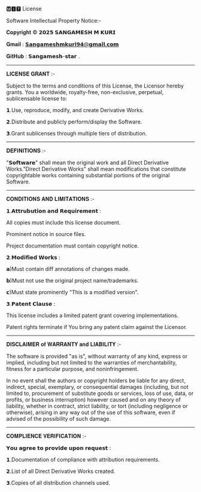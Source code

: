 🅼︎🅸︎🆃︎ License

Software Intellectual Property Notice:-

𝐂𝐨𝐩𝐲𝐫𝐢𝐠𝐡𝐭 © 𝟮𝟬𝟮𝟱            𝗦𝗔𝗡𝗚𝗔𝗠𝗘𝗦𝗛 𝗠 𝗞𝗨𝗥𝗜

𝐆𝐦𝐚𝐢𝐥 :
𝗦𝗮𝗻𝗴𝗮𝗺𝗲𝘀𝗵𝗺𝗸𝘂𝗿𝗶𝟵𝟰@𝗴𝗺𝗮𝗶𝗹.𝗰𝗼𝗺

𝐆𝐢𝐭𝐇𝐮𝐛 : 𝗦𝗮𝗻𝗴𝗮𝗺𝗲𝘀𝗵-𝘀𝘁𝗮𝗿 .

----

𝐋𝐈𝐂𝐄𝐍𝐒𝐄 𝐆𝐑𝐀𝐍𝐓 :-

Subject to the terms and conditions of this License, the Licensor hereby grants. You a worldwide, royalty-free, non-exclusive, perpetual, sublicensable license
to:

𝟭.Use, reproduce, modify, and create Derivative Works.


𝟮.Distribute and publicly perform/display the Software.


𝟯.Grant sublicenses through multiple tiers of distribution.

----

𝐃𝐄𝐅𝐈𝐍𝐈𝐓𝐈𝐎𝐍𝐒 :-

"𝗦𝗼𝗳𝘁𝘄𝗮𝗿𝗲" shall mean the original work and all Direct Derivative Works."Direct Derivative Works" shall mean modifications that constitute copyrightable works containing substantial portions of the original Software.

-----


𝐂𝐎𝐍𝐃𝐈𝐓𝐈𝐎𝐍𝐒 𝐀𝐍𝐃 𝐋𝐈𝐌𝐈𝐓𝐀𝐓𝐈𝐎𝐍𝐒 :-

𝟭.𝗔𝘁𝘁𝗿𝘂𝗯𝘂𝘁𝗶𝗼𝗻 𝗮𝗻𝗱 𝗥𝗲𝗾𝘂𝗶𝗿𝗲𝗺𝗲𝗻𝘁 :

All copies must include this license document.

Prominent notice in source files.

Project documentation must contain copyright notice.



𝟮.𝗠𝗼𝗱𝗶𝗳𝗶𝗲𝗱 𝗪𝗼𝗿𝗸𝘀 :

𝗮)Must contain diff annotations of changes made.

𝗯)Must not use the original project name/trademarks.

𝗰)Must state prominently "This is a modified version".



𝟯.𝗣𝗮𝘁𝗲𝗻𝘁 𝗖𝗹𝗮𝘂𝘀𝗲 :

This license includes a limited patent grant covering implementations.

Patent rights terminate if You bring any patent claim against the Licensor.

-----

𝐃𝐈𝐒𝐂𝐋𝐀𝐈𝐌𝐄𝐑 𝐨𝐟 𝐖𝐀𝐑𝐑𝐀𝐍𝐓𝐘 𝐚𝐧𝐝 𝐋𝐈𝐀𝐁𝐈𝐋𝐈𝐓𝐘 :-

The software is provided "as is", without warranty of any kind, express or implied, including but not limited to the warranties of merchantability, fitness for a particular purpose, and noninfringement.

In no event shall the authors or copyright holders be liable for any direct, indirect, special, exemplary, or consequential damages (including, but not limited to, procurement of substitute goods or services, loss of use, data, or profits, or business interruption) however caused and on any theory of liability, whether in contract, strict liability, or tort (including negligence or otherwise), arising in any way out of the use of this software, even if advised of the possibility of such damage.

-----


𝐂𝐎𝐌𝐏𝐋𝐈𝐄𝐍𝐂𝐄 𝐕𝐄𝐑𝐈𝐅𝐈𝐂𝐀𝐓𝐈𝐎𝐍 :-

𝗬𝗼𝘂 𝗮𝗴𝗿𝗲𝗲 𝘁𝗼 𝗽𝗿𝗼𝘃𝗶𝗱𝗲 𝘂𝗽𝗼𝗻 𝗿𝗲𝗾𝘂𝗲𝘀𝘁 :

𝟭.Documentation of compliance with attribution requirements.


𝟮.List of all Direct Derivative Works created.


𝟯.Copies of all distribution channels used.

